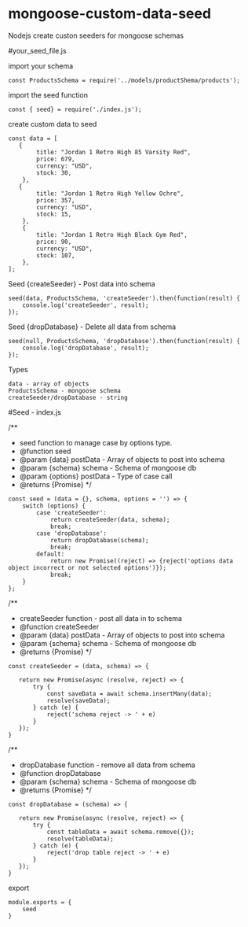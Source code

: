 # mongoose-custom-data-seed

Nodejs create custon seeders for mongoose schemas

#your_seed_file.js

import your schema

```
const ProductsSchema = require('../models/productShema/products');
```

import the seed function

```
const { seed} = require('./index.js');
```

create custom data to seed

```
const data = [
   {
        title: "Jordan 1 Retro High 85 Varsity Red",
        price: 679,
        currency: "USD",
        stock: 30,
    },
   {
        title: "Jordan 1 Retro High Yellow Ochre",
        price: 357,
        currency: "USD",
        stock: 15,
    },
    {
        title: "Jordan 1 Retro High Black Gym Red",
        price: 90,
        currency: "USD",
        stock: 107,
    },
];
```

Seed {createSeeder} - Post data into schema
```
seed(data, ProductsSchema, 'createSeeder').then(function(result) {
    console.log('createSeeder', result);
});
```
Seed {dropDatabase} - Delete all data from schema
```
seed(null, ProductsSchema, 'dropDatabase').then(function(result) {
    console.log('dropDatabase', result);
});
```

Types
```
data - array of objects
ProductsSchema - mongoose schema
createSeeder/dropDatabase - string
```

#Seed - index.js


/**
 * seed function to manage case by options type.
 * @function seed
 * @param {data} postData - Array of objects to post into schema
 * @param {schema} schema - Schema of mongoose db
 * @param {options} postData - Type of case call
 * @returns {Promise}
 */
```
const seed = (data = {}, schema, options = '') => {
    switch (options) {
        case 'createSeeder':
            return createSeeder(data, schema);
            break;
        case 'dropDatabase':
            return dropDatabase(schema);
            break;
        default:
            return new Promise((reject) => {reject('options data object incorrect or not selected options')});
            break;
    }
};
```

/**
 * createSeeder function - post all data in to schema
 * @function createSeeder
 * @param {data} postData - Array of objects to post into schema
 * @param {schema} schema - Schema of mongoose db
 * @returns {Promise}
 */
 
 ```
 const createSeeder = (data, schema) => {

    return new Promise(async (resolve, reject) => {
        try {
            const saveData = await schema.insertMany(data);
            resolve(saveData);
        } catch (e) {
            reject('schema reject -> ' + e)
        }
    });
}
 ```
 
 /**
 * dropDatabase function - remove all data from schema
 * @function dropDatabase
 * @param {schema} schema - Schema of mongoose db
 * @returns {Promise}
 */
 ```
const dropDatabase = (schema) => {

    return new Promise(async (resolve, reject) => {
        try {
            const tableData = await schema.remove({});
            resolve(tableData);
        } catch (e) {
            reject('drop table reject -> ' + e)
        }
    });
}
```

export 
```
module.exports = {
    seed
}
```
